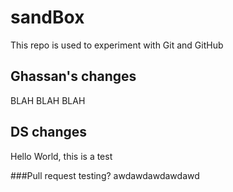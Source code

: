 # sandBox
This repo is used to experiment with Git and GitHub

## Ghassan's changes
BLAH BLAH BLAH

## DS changes
Hello World, this is a test


###Pull request testing?
awdawdawdawdawd

